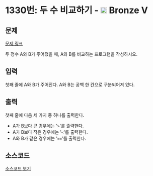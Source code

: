 # 1330번: 두 수 비교하기 - <img src="https://static.solved.ac/tier_small/1.svg" style="height:20px" /> Bronze V

<!-- performance -->

<!-- 문제 제출 후 깃허브에 푸시를 했을 때 제출한 코드의 성능이 입력될 공간입니다.-->

<!-- end -->

## 문제

[문제 링크](https://boj.kr/1330)


<p>두 정수 A와 B가 주어졌을 때, A와 B를 비교하는 프로그램을 작성하시오.</p>



## 입력


<p>첫째 줄에 A와 B가 주어진다. A와 B는 공백 한 칸으로 구분되어져 있다.</p>



## 출력


<p>첫째 줄에 다음 세 가지 중 하나를 출력한다.</p>

<ul>
<li>A가 B보다 큰 경우에는 '<code>&gt;</code>'를 출력한다.</li>
<li>A가 B보다 작은 경우에는 '<code>&lt;</code>'를 출력한다.</li>
<li>A와 B가 같은 경우에는 '<code>==</code>'를 출력한다.</li>
</ul>



## 소스코드

[소스코드 보기](두%20수%20비교하기.js)